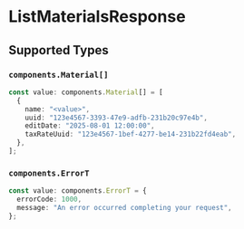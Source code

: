 # ListMaterialsResponse


## Supported Types

### `components.Material[]`

```typescript
const value: components.Material[] = [
  {
    name: "<value>",
    uuid: "123e4567-3393-47e9-adfb-231b20c97e4b",
    editDate: "2025-08-01 12:00:00",
    taxRateUuid: "123e4567-1bef-4277-be14-231b22fd4eab",
  },
];
```

### `components.ErrorT`

```typescript
const value: components.ErrorT = {
  errorCode: 1000,
  message: "An error occurred completing your request",
};
```

